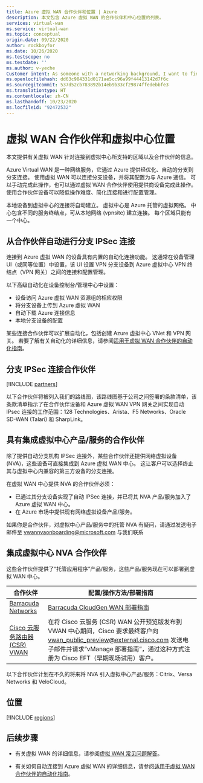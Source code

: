 ```yaml
---
title: Azure 虚拟 WAN 合作伙伴和位置 | Azure
description: 本文包含 Azure 虚拟 WAN 的合作伙伴和中心位置的列表。
services: virtual-wan
ms.service: virtual-wan
ms.topic: conceptual
origin.date: 09/22/2020
author: rockboyfor
ms.date: 10/26/2020
ms.testscope: no
ms.testdate: ''
ms.author: v-yeche
Customer intent: As someone with a networking background, I want to find a Virtual WAN partner
ms.openlocfilehash: dd63c984331d0171ae5cc96a99f44413142d7f6c
ms.sourcegitcommit: 537d52cb783892b14eb9b33cf29874ffedebbfe3
ms.translationtype: HT
ms.contentlocale: zh-CN
ms.lasthandoff: 10/23/2020
ms.locfileid: "92472532"
---
```

# <a name="virtual-wan-partners-and-virtual-hub-locations"></a>虚拟 WAN 合作伙伴和虚拟中心位置

本文提供有关虚拟 WAN 针对连接到虚拟中心所支持的区域以及合作伙伴的信息。

Azure Virtual WAN 是一种网络服务，它通过 Azure 提供经优化、自动的分支到分支连接。 使用虚拟 WAN 可以连接分支设备，并将其配置为与 Azure 通信。 可以手动完成此操作，也可以通过虚拟 WAN 合作伙伴使用提供商设备完成此操作。 使用合作伙伴设备可以降低操作难度、简化连接和进行配置管理。

本地设备到虚拟中心的连接将自动建立。 虚拟中心是 Azure 托管的虚拟网络。 中心包含不同的服务终结点，可从本地网络 (vpnsite) 建立连接。 每个区域只能有一个中心。

<!--CORRECT ON an Azure managed-->

<a name="automation"></a>
## <a name="branch-ipsec-connectivity-automation-from-partners"></a>从合作伙伴自动进行分支 IPSec 连接

连接到 Azure 虚拟 WAN 的设备具有内置的自动化连接功能。 这通常在设备管理 UI（或同等位置）中设置，该 UI 设置 VPN 分支设备到 Azure 虚拟中心 VPN 终结点（VPN 网关）之间的连接和配置管理。

以下高级自动化在设备控制台/管理中心中设置：

* 设备访问 Azure 虚拟 WAN 资源组的相应权限
* 将分支设备上传到 Azure 虚拟 WAN
* 自动下载 Azure 连接信息
* 本地分支设备的配置 

某些连接合作伙伴可以扩展自动化，包括创建 Azure 虚拟中心 VNet 和 VPN 网关。 若要了解有关自动化的详细信息，请参阅[适用于虚拟 WAN 合作伙伴的自动化指南](virtual-wan-configure-automation-providers.md)。

<a name="partners"></a>
## <a name="branch-ipsec-connectivity-partners"></a>分支 IPSec 连接合作伙伴

[!INCLUDE [partners](../../includes/virtual-wan-partners-include.md)]

以下合作伙伴将被列入我们的路线图，该路线图基于公司之间签署的条款清单，该条款清单指示了在合作伙伴设备和 Azure 虚拟 WAN VPN 网关之间实现自动 IPsec 连接的工作范围：128 Technologies、Arista、F5 Networks、Oracle SD-WAN (Talari) 和 SharpLink。

## <a name="partners-with-integrated-virtual-hub-offerings"></a>具有集成虚拟中心产品/服务的合作伙伴
除了提供自动分支机构 IPSec 连接外，某些合作伙伴还提供网络虚拟设备 (NVA)，这些设备可直接集成到 Azure 虚拟 WAN 中心。  这让客户可以选择终止其与虚拟中心内兼容的第三方设备的分支连接。  

在虚拟 WAN 中心提供 NVA 的合作伙伴必须：

* 已通过其分支设备实现了自动 IPSec 连接，并已将其 NVA 产品/服务加入了 Azure 虚拟 WAN 中心。
* 在 Azure 市场中提供现有网络虚拟设备产品/服务。

如果你是合作伙伴，对虚拟中心产品/服务中的托管 NVA 有疑问，请通过发送电子邮件至 vwannvaonboarding@microsoft.com 与我们联系

## <a name="integrated-virtual-hub-nva-partners"></a>集成虚拟中心 NVA 合作伙伴
这些合作伙伴提供了“托管应用程序”产品/服务，这些产品/服务现在可以部署到虚拟 WAN 中心。

|合作伙伴|配置/操作方法/部署指南|
|---|---|
|[Barracuda Networks](https://market.azure.cn/marketplace/apps/barracudanetworks.barracuda_cloudgenwan_gateway?tab=Overviewus/marketplace/apps/barracudanetworks.barracuda_cloudgenwan_gateway?tab=Overview)| [Barracuda CloudGen WAN 部署指南](https://campus.barracuda.com/product/cloudgenwan/doc/91980640/deployment/)|
|[Cisco 云服务路由器 (CSR) VWAN](https://aka.ms/ciscoMarketPlaceOffer)| 在将 Cisco 云服务 (CSR) WAN 公开预览版发布到 VWAN 中心期间，Cisco 要求最终客户向 vwan_public_preview@external.cisco.com 发送电子邮件并请求“vManage 部署指南”，通过这种方式注册为 Cisco EFT（早期现场试用）客户。 |

以下合作伙伴计划在不久的将来将 NVA 引入虚拟中心产品/服务：Citrix、Versa Networks 和 VeloCloud。

<a name="locations"></a>
## <a name="locations"></a>位置

[!INCLUDE [regions](../../includes/virtual-wan-regions-include.md)]

## <a name="next-steps"></a>后续步骤

* 有关虚拟 WAN 的详细信息，请参阅[虚拟 WAN 常见问题解答](virtual-wan-faq.md)。

* 有关如何自动连接到 Azure 虚拟 WAN 的详细信息，请参阅[适用于虚拟 WAN 合作伙伴的自动化指南](virtual-wan-configure-automation-providers.md)。

<!-- Update_Description: update meta properties, wording update, update link -->